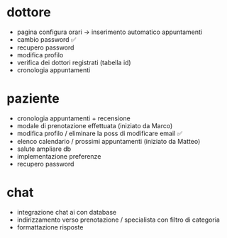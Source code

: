 # dottore
- pagina configura orari -> inserimento automatico appuntamenti
- cambio password                                                ✅ 
- recupero password
- modifica profilo
- verifica dei dottori registrati (tabella id)
- cronologia appuntamenti

# paziente
- cronologia appuntamenti + recensione
- modale di prenotazione effettuata (iniziato da Marco)
- modifica profilo  / eliminare la poss di modificare email      ✅ 
- elenco calendario / prossimi appuntamenti (iniziato da Matteo)
- salute ampliare db
- implementazione preferenze
- recupero password

# chat
- integrazione chat ai con database
- indirizzamento verso prenotazione / specialista con filtro di categoria
- formattazione risposte



